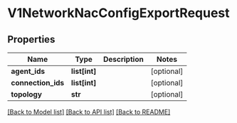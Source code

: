 # V1NetworkNacConfigExportRequest

## Properties
Name | Type | Description | Notes
------------ | ------------- | ------------- | -------------
**agent_ids** | **list[int]** |  | [optional] 
**connection_ids** | **list[int]** |  | [optional] 
**topology** | **str** |  | [optional] 

[[Back to Model list]](../README.md#documentation-for-models) [[Back to API list]](../README.md#documentation-for-api-endpoints) [[Back to README]](../README.md)

